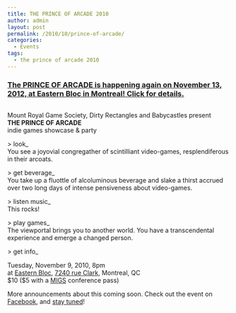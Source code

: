 ```yaml
---
title: THE PRINCE OF ARCADE 2010
author: admin
layout: post
permalink: /2010/10/prince-of-arcade/
categories:
  - Events
tags:
  - the prince of arcade 2010
---
```

<h3><a href="{{ site.baseurl }}/2012/11/prince-of-arcade-2/">The PRINCE OF ARCADE is happening again on November 13, 2012, at Eastern Bloc in Montreal! Click for details.</a></h3>
<p><a href="http://www.montrealindies.com/things/princeofarcade_webflyer_large.png"><img src="http://www.montrealindies.com/things/princeofarcade_webflyer_600.png" alt="" /></a></p>
<p>Mount Royal Game Society, Dirty Rectangles and Babycastles present<br />
<strong>THE PRINCE OF ARCADE</strong><br />
indie games showcase &amp; party</p>
<p>&gt; look_<br />
You see a joyovial congregather of scintilliant video-games, resplendiferous in their arcoats.</p>
<p>&gt; get beverage_<br />
You take up a fluottle of alcoluminous beverage and slake a thirst accrued over two long days of intense pensiveness about video-games.</p>
<p>&gt; listen music_<br />
This rocks!</p>
<p>&gt; play games_<br />
The viewportal brings you to another world. You have a transcendental experience and emerge a changed person.</p>
<p>&gt; get info_</p>
<p>Tuesday, November 9, 2010, 8pm<br />
at <a href="http://www.easternbloc.ca">Eastern Bloc</a>, <a href="http://goo.gl/iGVh">7240 rue Clark</a>, Montreal, QC<br />
$10 ($5 with a <a href="http://sijm.ca/2010/">MIGS</a> conference pass)</p>
<p>More announcements about this coming soon. Check out the event on <a href="https://www.facebook.com/event.php?eid=105843569482947">Facebook</a>, and <a href="http://www.montrealindies.com/?tag=the-prince-of-arcade">stay tuned</a>!</p>
